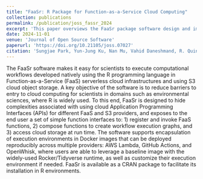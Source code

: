 ```yaml
---
title: "FaaSr: R Package for Function-as-a-Service Cloud Computing"
collection: publications
permalink: /publication/joss_fassr_2024
excerpt: 'This paper overviews the FaaSr package software design and implementation'
date: 2024-11-01
venue: 'Journal of Open Source Software'
paperurl: 'https://doi.org/10.21105/joss.07027'
citation: 'Sungjae Park, Yun-Jung Ku, Nan Mu, Vahid Daneshmand, R. Quinn Thomas, Cayelan C. Carey, Renato J. Figueiredo, “FaaSr: R Package for Function-as-a-Service Cloud Computing”, Journal of Open Source Software, 9(103), 7027'
---
```


The FaaSr software makes it easy for scientists to execute computational workflows developed natively using the R programming language in Function-as-a-Service (FaaS) serverless cloud infrastructures and using S3 cloud object storage. A key objective of the software is to reduce barriers to entry to cloud computing for scientists in domains such as environmental sciences, where R is widely used. To this end, FaaSr is designed to hide complexities associated with using cloud Application Programming Interfaces (APIs) for different FaaS and S3 providers, and exposes to the end user a set of simple function interfaces to: 1) register and invoke FaaS functions, 2) compose functions to create workflow execution graphs, and 3) access cloud storage at run time. The software supports encapsulation of execution environments in Docker images that can be deployed reproducibly
across multiple providers: AWS Lambda, GitHub Actions, and OpenWhisk, where users are able to leverage a baseline image with the widely-used Rocker/Tidyverse runtime, as well as customize their execution environment if needed. FaaSr is available as a CRAN package to facilitate its installation in R environments.